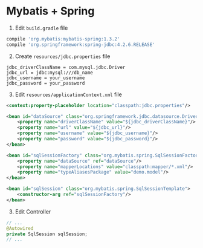 # Mybatis + Spring

1. Edit `build.gradle` file

  ```gradle
  compile 'org.mybatis:mybatis-spring:1.3.2'
  compile 'org.springframework:spring-jdbc:4.2.6.RELEASE'
  ```

2. Create `resources/jdbc.properties` file

  ```properties
  jdbc_driverClassName = com.mysql.jdbc.Driver
  jdbc_url = jdbc:mysql:///db_name
  jdbc_username = your_username
  jdbc_password = your_password
  ```

3. Edit `resources/applicationContext.xml` file

  ```xml
  <context:property-placeholder location="classpath:jdbc.properties"/>
  
  <bean id="dataSource" class="org.springframework.jdbc.datasource.DriverManagerDataSource">
      <property name="driverClassName" value="${jdbc_driverClassName}"/>
      <property name="url" value="${jdbc_url}"/>
      <property name="username" value="${jdbc_username}"/>
      <property name="password" value="${jdbc_password}"/>
  </bean>

  <bean id="sqlSessionFactory" class="org.mybatis.spring.SqlSessionFactoryBean">
      <property name="dataSource" ref="dataSource"/>
      <property name="mapperLocations" value="classpath:mapper/*.xml"/>
      <property name="typeAliasesPackage" value="demo.model"/>
  </bean>

  <bean id="sqlSession" class="org.mybatis.spring.SqlSessionTemplate">
      <constructor-arg ref="sqlSessionFactory"/>
  </bean>
  ```
  
3. Edit Controller

  ```java
  // ...
  @Autowired
  private SqlSession sqlSession;
  // ...
  ```